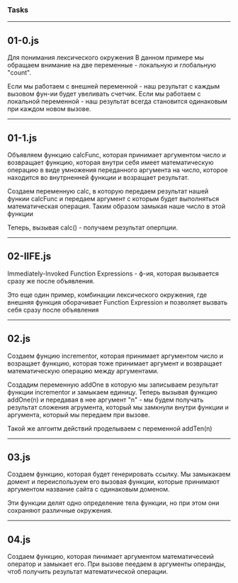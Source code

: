 ### Tasks

---

## 01-0.js
Для понимания лексического окружения
В данном примере мы обращаем внимание на две переменные - локальную и глобальную "count".

Если мы работаем с внешней переменной - наш результат с каждым вызовом фун-ии будет увеливать счетчик.
Если мы работаем с локальной переменной - наш результат всегда становится одинаковым при каждом новом вызове.

---

## 01-1.js
Объявляем функцию calcFunc, которая принимает аргументом число и возвращает функцию, которая внутри себя имеет математическую операцию в виде умножения переданного аргумента на число, которое находится во внутрненней функции и возращает результат. 

Создаем переменную calc, в которую передаем результат нашей функии calcFunc и передаем аргумент с которым будет выполняться математическая операция. Таким образом замыкая наше число в этой функции

Теперь, вызывая calc() - получаем результат оперпции. 

---

## 02-IIFE.js
Immediately-Invoked Function Expressions - ф-ия, которая вызывается сразу же после объявления.

Это еще один пример, комбинации лексического окружения, где внешняя функция оборачивает Function Expression и позволяет вызвать себя сразу после объявления

---

## 02.js
Создаем фунцию incrementor, которая принимает аргументом число и возращает функцию, которая тоже принимает аргумент и возвращает математическую операцию между аргументами.

Создадим переменную addOne в которую мы записываем результат функции incrementor и замыкаем единицу. 
Теперь вызывая функцию addOne(n) и передавая в нее аргумент "n" - мы будем получать результат сложения агрумента, который мы замкнули внутри функции и аргумента, который мы передаем при вызове.

Такой же алгоитм действий проделываем с переменной addTen(n)

---

## 03.js
Создаем функцию, которая будет генерировать ссылку.
Мы замыкакаем домент и переиспользуем его вызовая функции, которые принимают аргументом название сайта с одинаковым доменом.

Эти функции делят одно определение тела функции, но при этом они сохраняют различные окружения.

---

## 04.js
Создаем функцию, которая пинимает аргументом математичесеий оператор и замыкает его.
При вызове пеедаем в аргументы операнды, чтоб получить результат математической операции.


